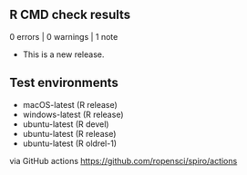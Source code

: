 ## R CMD check results

0 errors | 0 warnings | 1 note

* This is a new release.

## Test environments

- macOS-latest (R release)
- windows-latest (R release)
- ubuntu-latest (R devel)
- ubuntu-latest (R release)
- ubuntu-latest (R oldrel-1)

via GitHub actions https://github.com/ropensci/spiro/actions
